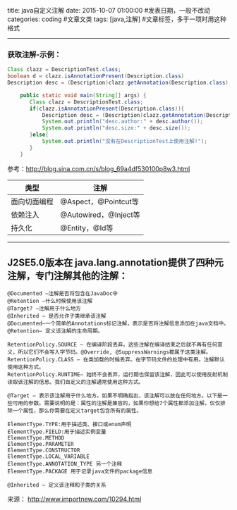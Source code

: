 title: java自定义注解
date: 2015-10-07 01:00:00 #发表日期，一般不改动
categories: coding #文章文类
tags: [java,注解] #文章标签，多于一项时用这种格式

---

### 获取注解-示例：
```java
Class clazz = DescriptionTest.class;
boolean d = clazz.isAnnotationPresent(Description.class)                             // 判断注解是否存在
Description desc = (Description)clazz.getAnnotation(Description.class);     // 获取注解信息
```
```java
    public static void main(String[] args) {
       Class clazz = DescriptionTest.class;
       if(clazz.isAnnotationPresent(Description.class)){
           Description desc = (Description)clazz.getAnnotation(Description.class);
           System.out.println("desc.author:" + desc.author());
           System.out.println("desc.size:" + desc.size());
       }else{
           System.out.println("没有在DescriptionTest上使用注解!");
       }
    }
```
参考：http://blog.sina.com.cn/s/blog_69a4df530100p8w3.html

| 类型 | 注解 |
| --------   | -----  |
| 面向切面编程 | @Aspect，@Pointcut等 |
| 依赖注入 | @Autowired，@Inject等 |
| 持久化 | @Entity，@Id等 |

<!-- more -->

---

## J2SE5.0版本在 java.lang.annotation提供了四种元注解，专门注解其他的注解：

```
@Documented –注解是否将包含在JavaDoc中
@Retention –什么时候使用该注解
@Target? –注解用于什么地方
@Inherited – 是否允许子类继承该注解
@Documented–一个简单的Annotations标记注解，表示是否将注解信息添加在java文档中。
@Retention– 定义该注解的生命周期。

RetentionPolicy.SOURCE – 在编译阶段丢弃。这些注解在编译结束之后就不再有任何意义，所以它们不会写入字节码。@Override, @SuppressWarnings都属于这类注解。
RetentionPolicy.CLASS – 在类加载的时候丢弃。在字节码文件的处理中有用。注解默认使用这种方式。
RetentionPolicy.RUNTIME– 始终不会丢弃，运行期也保留该注解，因此可以使用反射机制读取该注解的信息。我们自定义的注解通常使用这种方式。

@Target – 表示该注解用于什么地方。如果不明确指出，该注解可以放在任何地方。以下是一些可用的参数。需要说明的是：属性的注解是兼容的，如果你想给7个属性都添加注解，仅仅排除一个属性，那么你需要在定义target包含所有的属性。

ElementType.TYPE:用于描述类、接口或enum声明
ElementType.FIELD:用于描述实例变量
ElementType.METHOD
ElementType.PARAMETER
ElementType.CONSTRUCTOR
ElementType.LOCAL_VARIABLE
ElementType.ANNOTATION_TYPE 另一个注释
ElementType.PACKAGE 用于记录java文件的package信息

@Inherited – 定义该注释和子类的关系
```
来源： <http://www.importnew.com/10294.html>
